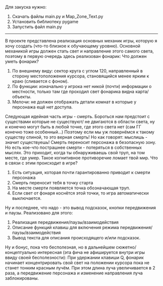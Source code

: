 Для закуска нужно:
1) Скачать файлы main.py и Map_Zone_Text.py
2) Установить библиотеку pygame
3) Запустить файл main.py
-----------------------------------------------------------------------------------------------------------------------------------------------------------------------
В проекте представлена реализация основных механик игры, которую я хочу создать (что-то близкое к обучающему уровню).
Основной механикой игры должен стать свет и направление этого самого света, поэтому в первую очередь здесь реализован фонарик:
Что должен уметь фонарик?
1) По внешнему виду: сектор круга с углом 120, направленный в сторону местоположения курсора, становящийся менее ярким к краю (сливается с фоном).
2) По функции: изначально у игрока нет никой (почти) информации о местности, только там где проходил свет фонарика видна карта/объекты.
3) Мелочи: не должен отображать детали комнат в которые у персонажа ещё нет доступа.

Следующая идейная часть игры - смерть. Бороться нам предстоит с существами которые не существуют/ не двигаются в области света, ну и конечно могут быть в любой точке, где этого света нет (сам ГГ конечно тоже особенный...)
Поэтому если мы уж повернёмся к такому существу спиной, то это верная смерть! Но как говорят: мыслишь - значит существуешь! Смерть переносит персонажа в безопасную зону.
Но есть кое-что пострашнее смерти - потеряться в собственных мыслях. Это приходит, когда ты обнаруживаешь свой труп, на том месте, где умер. Такое когнитивное противоречие ломает твой мир.
Что в связи с этим происходит в игре?
1) Есть ситуация, которая почти гарантированно приводит к смерти персонажа
2) Смерть переносит тебя в точку старта
3) На месте смерти появляется точка обозначающая труп.
4) Если свет от фонаря коснётся этой точки, то игра автоматически выключается.

Ну и последнее, что надо - это вывод подсказок, кнопки передвижения и паузы.
Реализовано для этого:
1) Реализация передвижения/паузы/взаимодействия
2) Описание функций клавиш для включения режима передвижения/паузы/взаимодействия
3) Вывод текста для описания происходящего и/или подсказок.

Ну и бонус, пока что бесполезная, но в дальнейшем сюжетно/концептуально интересная (эта фича не афишируется внутри игры ввиду своей бесполезности):
При удержании клавиши Q, фонарик начинает концентрировать свой свет на положении курсора пока не станет тонким красным лучём.
При этом длина луча увеличивается в 2 раза, а передвижение персонажа и изменение направления луча заблокированы.



